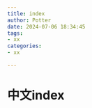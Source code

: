 ```yaml
---
title: index
author: Potter
date: 2024-07-06 18:34:45
tags: 
- xx
categories: 
- xx

---
```


# 中文index

